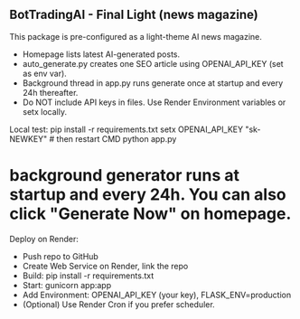 BotTradingAI - Final Light (news magazine)
-----------------------------------------
This package is pre-configured as a light-theme AI news magazine.
- Homepage lists latest AI-generated posts.
- auto_generate.py creates one SEO article using OPENAI_API_KEY (set as env var).
- Background thread in app.py runs generate once at startup and every 24h thereafter.
- Do NOT include API keys in files. Use Render Environment variables or setx locally.

Local test:
  pip install -r requirements.txt
  setx OPENAI_API_KEY "sk-NEWKEY"  # then restart CMD
  python app.py
  # background generator runs at startup and every 24h. You can also click "Generate Now" on homepage.

Deploy on Render:
  - Push repo to GitHub
  - Create Web Service on Render, link the repo
  - Build: pip install -r requirements.txt
  - Start: gunicorn app:app
  - Add Environment: OPENAI_API_KEY (your key), FLASK_ENV=production
  - (Optional) Use Render Cron if you prefer scheduler.
